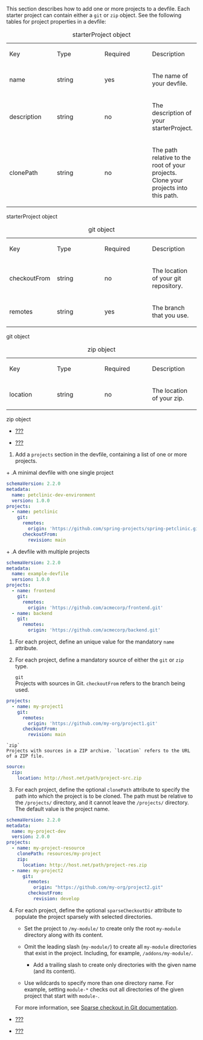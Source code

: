This section describes how to add one or more projects to a devfile.
Each starter project can contain either a `git` or `zip` object. See the
following tables for project properties in a devfile:

<table>
<caption>starterProject object</caption>
<colgroup>
<col style="width: 25%" />
<col style="width: 25%" />
<col style="width: 25%" />
<col style="width: 25%" />
</colgroup>
<tbody>
<tr class="odd">
<td style="text-align: left;"><p>Key</p></td>
<td style="text-align: left;"><p>Type</p></td>
<td style="text-align: left;"><p>Required</p></td>
<td style="text-align: left;"><p>Description</p></td>
</tr>
<tr class="even">
<td style="text-align: left;"><p>name</p></td>
<td style="text-align: left;"><p>string</p></td>
<td style="text-align: left;"><p>yes</p></td>
<td style="text-align: left;"><p>The name of your devfile.</p></td>
</tr>
<tr class="odd">
<td style="text-align: left;"><p>description</p></td>
<td style="text-align: left;"><p>string</p></td>
<td style="text-align: left;"><p>no</p></td>
<td style="text-align: left;"><p>The description of your
starterProject.</p></td>
</tr>
<tr class="even">
<td style="text-align: left;"><p>clonePath</p></td>
<td style="text-align: left;"><p>string</p></td>
<td style="text-align: left;"><p>no</p></td>
<td style="text-align: left;"><p>The path relative to the root of your
projects. Clone your projects into this path.</p></td>
</tr>
</tbody>
</table>

starterProject object

<table>
<caption>git object</caption>
<colgroup>
<col style="width: 25%" />
<col style="width: 25%" />
<col style="width: 25%" />
<col style="width: 25%" />
</colgroup>
<tbody>
<tr class="odd">
<td style="text-align: left;"><p>Key</p></td>
<td style="text-align: left;"><p>Type</p></td>
<td style="text-align: left;"><p>Required</p></td>
<td style="text-align: left;"><p>Description</p></td>
</tr>
<tr class="even">
<td style="text-align: left;"><p>checkoutFrom</p></td>
<td style="text-align: left;"><p>string</p></td>
<td style="text-align: left;"><p>no</p></td>
<td style="text-align: left;"><p>The location of your git
repository.</p></td>
</tr>
<tr class="odd">
<td style="text-align: left;"><p>remotes</p></td>
<td style="text-align: left;"><p>string</p></td>
<td style="text-align: left;"><p>yes</p></td>
<td style="text-align: left;"><p>The branch that you use.</p></td>
</tr>
</tbody>
</table>

git object

<table>
<caption>zip object</caption>
<colgroup>
<col style="width: 25%" />
<col style="width: 25%" />
<col style="width: 25%" />
<col style="width: 25%" />
</colgroup>
<tbody>
<tr class="odd">
<td style="text-align: left;"><p>Key</p></td>
<td style="text-align: left;"><p>Type</p></td>
<td style="text-align: left;"><p>Required</p></td>
<td style="text-align: left;"><p>Description</p></td>
</tr>
<tr class="even">
<td style="text-align: left;"><p>location</p></td>
<td style="text-align: left;"><p>string</p></td>
<td style="text-align: left;"><p>no</p></td>
<td style="text-align: left;"><p>The location of your zip.</p></td>
</tr>
</tbody>
</table>

zip object

- [???](/docs/2.1.0/adding-schema-version-to-a-devfile.adoc)

- [???](/docs/2.1.0/adding-a-name-to-a-devfile.adoc)

1. Add a `projects` section in the devfile, containing a list of one or
    more projects.

\+ .A minimal devfile with one single project

```yaml
schemaVersion: 2.2.0
metadata:
  name: petclinic-dev-environment
  version: 1.0.0
projects:
  - name: petclinic
    git:
      remotes:
        origin: 'https://github.com/spring-projects/spring-petclinic.git'
      checkoutFrom:
        revision: main
```

\+ .A devfile with multiple projects

```yaml
schemaVersion: 2.2.0
metadata:
  name: example-devfile
  version: 1.0.0
projects:
  - name: frontend
    git:
      remotes:
        origin: 'https://github.com/acmecorp/frontend.git'
  - name: backend
    git:
      remotes:
        origin: 'https://github.com/acmecorp/backend.git'
```

1. For each project, define an unique value for the mandatory `name`
    attribute.

2. For each project, define a mandatory source of either the `git` or
    `zip` type.

    `git`  
    Projects with sources in Git. `checkoutFrom` refers to the branch
    being used.

```yaml
projects:
  - name: my-project1
    git:
      remotes:
        origin: 'https://github.com/my-org/project1.git'
      checkoutFrom:
        revision: main
```

    `zip`
    Projects with sources in a ZIP archive. `location` refers to the URL
    of a ZIP file.

```yaml
source:
  zip:
    location: http://host.net/path/project-src.zip
```

3. For each project, define the optional `clonePath` attribute to
    specify the path into which the project is to be cloned. The path
    must be relative to the `/projects/` directory, and it cannot leave
    the `/projects/` directory. The default value is the project name.

```yaml
schemaVersion: 2.2.0
metadata:
  name: my-project-dev
  version: 2.0.0
projects:
  - name: my-project-resource
    clonePath: resources/my-project
    zip:
      location: http://host.net/path/project-res.zip
  - name: my-project2
      git:
        remotes:
          origin: "https://github.com/my-org/project2.git"
        checkoutFrom:
          revision: develop
```

4. For each project, define the optional `sparseCheckoutDir` attribute
    to populate the project sparsely with selected directories.

    - Set the project to `/my-module/` to create only the root
      `my-module` directory along with its content.

    - Omit the leading slash (`my-module/`) to create all `my-module`
      directories that exist in the project. Including, for example,
      `/addons/my-module/`.

      - Add a trailing slash to create only directories with the
        given name (and its content).

    - Use wildcards to specify more than one directory name. For
      example, setting `module-*` checks out all directories of the
      given project that start with `module-`.

    For more information, see [Sparse checkout in Git
    documentation](https://git-scm.com/docs/git-read-tree#_sparse_checkout).

- [???](/docs/2.1.0/api-reference.adoc)

- [???](/docs/2.1.0/devfile-resources.adoc)
